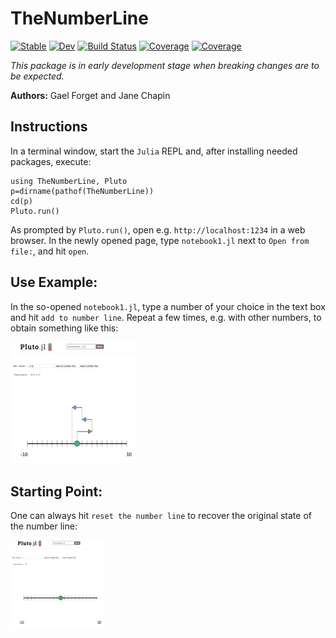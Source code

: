 # TheNumberLine

[![Stable](https://img.shields.io/badge/docs-stable-blue.svg)](https://gaelforget.github.io/TheNumberLine.jl/stable)
[![Dev](https://img.shields.io/badge/docs-dev-blue.svg)](https://gaelforget.github.io/TheNumberLine.jl/dev)
[![Build Status](https://travis-ci.org/gaelforget/TheNumberLine.jl.svg?branch=master)](https://travis-ci.org/gaelforget/TheNumberLine.jl)
[![Coverage](https://codecov.io/gh/gaelforget/TheNumberLine.jl/branch/master/graph/badge.svg)](https://codecov.io/gh/gaelforget/TheNumberLine.jl)
[![Coverage](https://coveralls.io/repos/github/gaelforget/TheNumberLine.jl/badge.svg?branch=master)](https://coveralls.io/github/gaelforget/TheNumberLine.jl?branch=master)

_This package is in early development stage when breaking changes are to be expected._

**Authors:** Gael Forget and Jane Chapin

## Instructions

In a terminal window, start the `Julia` REPL and, after installing needed packages, execute:

```
using TheNumberLine, Pluto
p=dirname(pathof(TheNumberLine))
cd(p)
Pluto.run()
```

As prompted by `Pluto.run()`, open e.g. `http://localhost:1234` in a web browser. In the newly opened page, type `notebook1.jl` next to `Open from file:`, and hit `open`. 

## Use Example:

In the so-opened `notebook1.jl`, type a number of your choice in the text box and hit `add to number line`. Repeat a few times, e.g. with other numbers, to obtain something like this:

[<img src="docs/png/add.png" width="40%">]()

## Starting Point:

One can always hit `reset the number line` to recover the original state of the number line:

[<img src="docs/png/reset.png" width="30%">]() 



